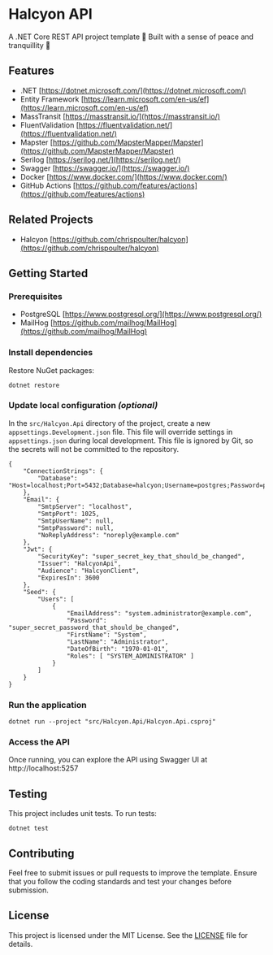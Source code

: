# Halcyon API

A .NET Core REST API project template 👷 Built with a sense of peace and tranquillity 🙏

## Features

- .NET
  [https://dotnet.microsoft.com/](https://dotnet.microsoft.com/)
- Entity Framework
  [https://learn.microsoft.com/en-us/ef](https://learn.microsoft.com/en-us/ef)
- MassTransit
  [https://masstransit.io/](https://masstransit.io/)
- FluentValidation
  [https://fluentvalidation.net/](https://fluentvalidation.net/)
- Mapster
  [https://github.com/MapsterMapper/Mapster](https://github.com/MapsterMapper/Mapster)
- Serilog
  [https://serilog.net/](https://serilog.net/)
- Swagger
  [https://swagger.io/](https://swagger.io/)
- Docker
  [https://www.docker.com/](https://www.docker.com/)
- GitHub Actions
  [https://github.com/features/actions](https://github.com/features/actions)

## Related Projects

- Halcyon
  [https://github.com/chrispoulter/halcyon](https://github.com/chrispoulter/halcyon)

## Getting Started

### Prerequisites

- PostgreSQL
  [https://www.postgresql.org/](https://www.postgresql.org/)
- MailHog
  [https://github.com/mailhog/MailHog](https://github.com/mailhog/MailHog)

### Install dependencies

Restore NuGet packages:

```
dotnet restore
```

### Update local configuration _(optional)_

In the `src/Halcyon.Api` directory of the project, create a new `appsettings.Development.json` file. This file will override settings in `appsettings.json` during local development. This file is ignored by Git, so the secrets will not be committed to the repository.

```
{
    "ConnectionStrings": {
        "Database": "Host=localhost;Port=5432;Database=halcyon;Username=postgres;Password=password"
    },
    "Email": {
        "SmtpServer": "localhost",
        "SmtpPort": 1025,
        "SmtpUserName": null,
        "SmtpPassword": null,
        "NoReplyAddress": "noreply@example.com"
    },
    "Jwt": {
        "SecurityKey": "super_secret_key_that_should_be_changed",
        "Issuer": "HalcyonApi",
        "Audience": "HalcyonClient",
        "ExpiresIn": 3600
    },
    "Seed": {
        "Users": [
            {
                "EmailAddress": "system.administrator@example.com",
                "Password": "super_secret_password_that_should_be_changed",
                "FirstName": "System",
                "LastName": "Administrator",
                "DateOfBirth": "1970-01-01",
                "Roles": [ "SYSTEM_ADMINISTRATOR" ]
            }
        ]
    }
}
```

### Run the application

```
dotnet run --project "src/Halcyon.Api/Halcyon.Api.csproj"
```

### Access the API

Once running, you can explore the API using Swagger UI at http://localhost:5257

## Testing

This project includes unit tests. To run tests:

```
dotnet test
```

## Contributing

Feel free to submit issues or pull requests to improve the template. Ensure that you follow the coding standards and test your changes before submission.

## License

This project is licensed under the MIT License. See the [LICENSE](LICENSE) file for details.
